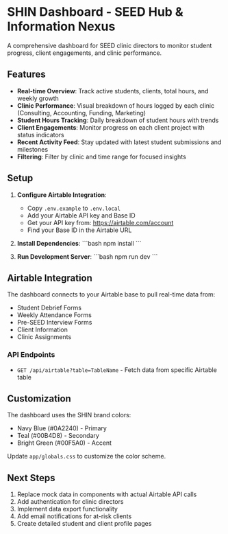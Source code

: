 # SHIN Dashboard - SEED Hub & Information Nexus

A comprehensive dashboard for SEED clinic directors to monitor student progress, client engagements, and clinic performance.

## Features

- **Real-time Overview**: Track active students, clients, total hours, and weekly growth
- **Clinic Performance**: Visual breakdown of hours logged by each clinic (Consulting, Accounting, Funding, Marketing)
- **Student Hours Tracking**: Daily breakdown of student hours with trends
- **Client Engagements**: Monitor progress on each client project with status indicators
- **Recent Activity Feed**: Stay updated with latest student submissions and milestones
- **Filtering**: Filter by clinic and time range for focused insights

## Setup

1. **Configure Airtable Integration**:
   - Copy `.env.example` to `.env.local`
   - Add your Airtable API key and Base ID
   - Get your API key from: https://airtable.com/account
   - Find your Base ID in the Airtable URL

2. **Install Dependencies**:
   \`\`\`bash
   npm install
   \`\`\`

3. **Run Development Server**:
   \`\`\`bash
   npm run dev
   \`\`\`

## Airtable Integration

The dashboard connects to your Airtable base to pull real-time data from:
- Student Debrief Forms
- Weekly Attendance Forms
- Pre-SEED Interview Forms
- Client Information
- Clinic Assignments

### API Endpoints

- `GET /api/airtable?table=TableName` - Fetch data from specific Airtable table

## Customization

The dashboard uses the SHIN brand colors:
- Navy Blue (#0A2240) - Primary
- Teal (#00B4D8) - Secondary
- Bright Green (#00F5A0) - Accent

Update `app/globals.css` to customize the color scheme.

## Next Steps

1. Replace mock data in components with actual Airtable API calls
2. Add authentication for clinic directors
3. Implement data export functionality
4. Add email notifications for at-risk clients
5. Create detailed student and client profile pages
